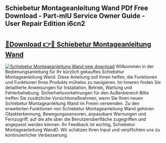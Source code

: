 ## Schiebetur Montageanleitung Wand PDf Free Download - Part-mlU Service Owner Guide - User Repair Edition i6cn2

# <h2><a href="http://df6gn4.blite.top/?on=Schiebetur+Montageanleitung+Wand">🔗Download 👉🔴 Schiebetur Montageanleitung Wand</a></h2>

[![Schiebetur Montageanleitung Wand new download](https://i.imgur.com/lujVjoI.png)](http://df6gn4.blite.top/?on=Schiebetur+Montageanleitung+Wand)
Willkommen in der Bedienungsanleitung für Ihr kürzlich gekauftes Schiebetur Montageanleitung Wand. Diese Anleitung soll Ihnen helfen, die Funktionen und Funktionen Ihres Produkts mühelos zu navigieren. Im Inneren finden Sie detaillierte Anweisungen für Installation, Betrieb, Wartung und Fehlerbehebung. Sicherheitsvorkehrungen für den Außenbereich Bitte treffen Sie zusätzliche Vorsichtsmaßnahmen, wenn Sie Ihren neuen Schiebetur Montageanleitung Wand im Freien verwenden. Zu den erweiterten Funktionen von Schiebetur Montageanleitung Wand gehören Objekterkennung, Bewegungssensoren, anpassbare Warnungen und Fernzugriff, auf die alle über die Benutzeroberfläche zugegriffen und angepasst werden können. Ihr Feedback ist wichtig, Schiebetur Montageanleitung WandD. Wir schätzen Ihren Input und verpflichten uns zu kontinuierlicher Verbesserung.
